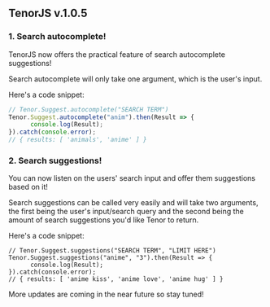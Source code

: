## TenorJS v.1.0.5

### 1. Search autocomplete!
TenorJS now offers the practical feature of search autocomplete suggestions!

Search autocomplete will only take one argument, which is the user's input.

Here's a code snippet:
```js
// Tenor.Suggest.autocomplete("SEARCH TERM")
Tenor.Suggest.autocomplete("anim").then(Result => {
      console.log(Result);
}).catch(console.error);
// { results: [ 'animals', 'anime' ] }
```

### 2. Search suggestions!
You can now listen on the users' search input and offer them suggestions based on it!

Search suggestions can be called very easily and will take two arguments, the first being the user's input/search query and the second being the amount of search suggestions you'd like Tenor to return.

Here's a code snippet:
```
// Tenor.Suggest.suggestions("SEARCH TERM", "LIMIT HERE")
Tenor.Suggest.suggestions("anime", "3").then(Result => {
      console.log(Result);
}).catch(console.error);
// { results: [ 'anime kiss', 'anime love', 'anime hug' ] }
```

More updates are coming in the near future so stay tuned!